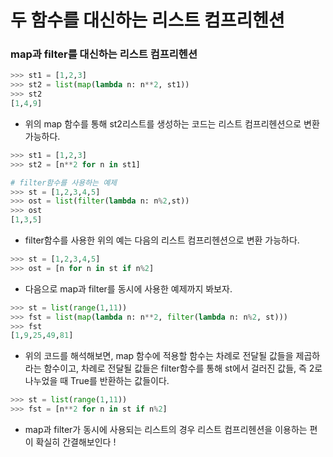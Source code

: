 # 두 함수를 대신하는 리스트 컴프리헨션

### map과 filter를 대신하는 리스트 컴프리헨션

```python
>>> st1 = [1,2,3]
>>> st2 = list(map(lambda n: n**2, st1))
>>> st2
[1,4,9]
```

-   위의 map 함수를 통해 st2리스트를 생성하는 코드는 리스트 컴프리헨션으로 변환 가능하다.

```python
>>> st1 = [1,2,3]
>>> st2 = [n**2 for n in st1]
```

```python
# filter함수를 사용하는 예제
>>> st = [1,2,3,4,5]
>>> ost = list(filter(lambda n: n%2,st))
>>> ost
[1,3,5]
```

-   filter함수를 사용한 위의 예는 다음의 리스트 컴프리헨션으로 변환 가능하다.

```python
>>> st = [1,2,3,4,5]
>>> ost = [n for n in st if n%2]
```

-   다음으로 map과 filter를 동시에 사용한 예제까지 봐보자.

```python
>>> st = list(range(1,11))
>>> fst = list(map(lambda n: n**2, filter(lambda n: n%2, st)))
>>> fst
[1,9,25,49,81]
```

-   위의 코드를 해석해보면, map 함수에 적용할 함수는 차례로 전달될 값들을 제곱하라는 함수이고, 차례로 전달될 값들은 filter함수를 통해 st에서 걸러진 값들, 즉 2로 나누었을 때 True를 반환하는 값들이다.

```python
>>> st = list(range(1,11))
>>> fst = [n**2 for n in st if n%2]
```

-   map과 filter가 동시에 사용되는 리스트의 경우 리스트 컴프리헨션을 이용하는 편이 확실히 간결해보인다 !
